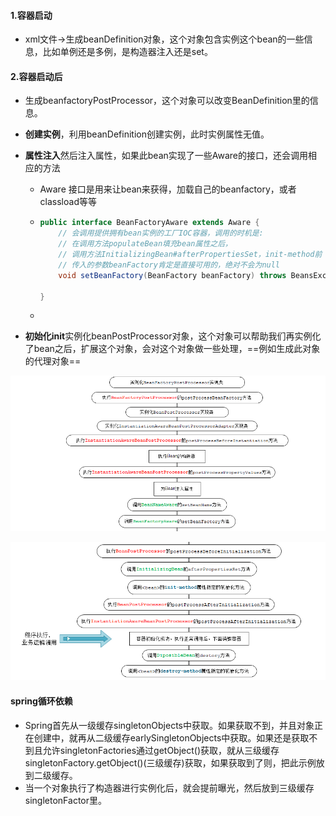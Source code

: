 #### 1.容器启动

* xml文件->生成beanDefinition对象，这个对象包含实例这个bean的一些信息，比如单例还是多例，是构造器注入还是set。



#### 2.容器启动后

* 生成beanfactoryPostProcessor，这个对象可以改变BeanDefinition里的信息。

* **创建实例**，利用beanDefinition创建实例，此时实例属性无值。

* **属性注入**然后注入属性，如果此bean实现了一些Aware的接口，还会调用相应的方法

  * Aware 接口是用来让bean来获得，加载自己的beanfactory，或者classload等等

  * ```java
    public interface BeanFactoryAware extends Aware {
    	// 会调用提供拥有bean实例的工厂IOC容器，调用的时机是:
    	// 在调用方法populateBean填充bean属性之后，
    	// 调用方法InitializingBean#afterPropertiesSet，init-method前
    	// 传入的参数beanFactory肯定是直接可用的，绝对不会为null
    	void setBeanFactory(BeanFactory beanFactory) throws BeansException;
    
    }
    ```

  * 

* **初始化init**实例化beanPostProcessor对象，这个对象可以帮助我们再实例化了bean之后，扩展这个对象，会对这个对象做一些处理，==例如生成此对象的代理对象==

  

![img](..\IMG\181453414212066.png)

<img src="..\IMG\181454040628981.png" alt="img"  />



#### spring循环依赖

* Spring首先从一级缓存singletonObjects中获取。如果获取不到，并且对象正在创建中，就再从二级缓存earlySingletonObjects中获取。如果还是获取不到且允许singletonFactories通过getObject()获取，就从三级缓存singletonFactory.getObject()(三级缓存)获取，如果获取到了则，把此示例放到二级缓存。
* 当一个对象执行了构造器进行实例化后，就会提前曝光，然后放到三级缓存singletonFactor里。